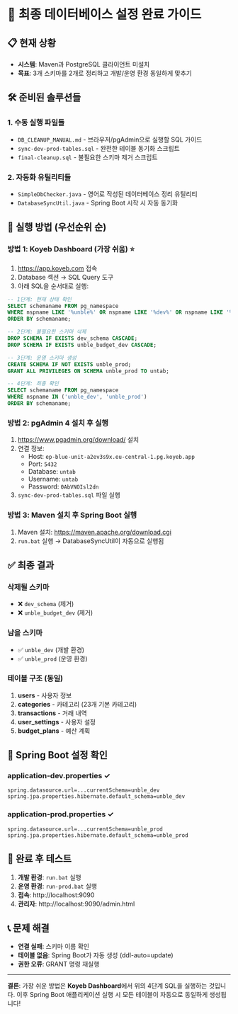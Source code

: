 # 🎯 최종 데이터베이스 설정 완료 가이드

## 📋 현재 상황
- **시스템**: Maven과 PostgreSQL 클라이언트 미설치
- **목표**: 3개 스키마를 2개로 정리하고 개발/운영 환경 동일하게 맞추기

## 🛠️ 준비된 솔루션들

### 1. 수동 실행 파일들
- `DB_CLEANUP_MANUAL.md` - 브라우저/pgAdmin으로 실행할 SQL 가이드
- `sync-dev-prod-tables.sql` - 완전한 테이블 동기화 스크립트
- `final-cleanup.sql` - 불필요한 스키마 제거 스크립트

### 2. 자동화 유틸리티들
- `SimpleDbChecker.java` - 영어로 작성된 데이터베이스 정리 유틸리티
- `DatabaseSyncUtil.java` - Spring Boot 시작 시 자동 동기화

## 🚀 실행 방법 (우선순위 순)

### 방법 1: Koyeb Dashboard (가장 쉬움) ⭐
1. https://app.koyeb.com 접속
2. Database 섹션 → SQL Query 도구
3. 아래 SQL을 순서대로 실행:

```sql
-- 1단계: 현재 상태 확인
SELECT schemaname FROM pg_namespace 
WHERE nspname LIKE '%unble%' OR nspname LIKE '%dev%' OR nspname LIKE '%budget%'
ORDER BY schemaname;

-- 2단계: 불필요한 스키마 삭제
DROP SCHEMA IF EXISTS dev_schema CASCADE;
DROP SCHEMA IF EXISTS unble_budget_dev CASCADE;

-- 3단계: 운영 스키마 생성
CREATE SCHEMA IF NOT EXISTS unble_prod;
GRANT ALL PRIVILEGES ON SCHEMA unble_prod TO untab;

-- 4단계: 최종 확인
SELECT schemaname FROM pg_namespace 
WHERE nspname IN ('unble_dev', 'unble_prod')
ORDER BY schemaname;
```

### 방법 2: pgAdmin 4 설치 후 실행
1. https://www.pgadmin.org/download/ 설치
2. 연결 정보:
   - Host: `ep-blue-unit-a2ev3s9x.eu-central-1.pg.koyeb.app`
   - Port: `5432`
   - Database: `untab`
   - Username: `untab`
   - Password: `0AbVNOIsl2dn`
3. `sync-dev-prod-tables.sql` 파일 실행

### 방법 3: Maven 설치 후 Spring Boot 실행
1. Maven 설치: https://maven.apache.org/download.cgi
2. `run.bat` 실행 → DatabaseSyncUtil이 자동으로 실행됨

## ✅ 최종 결과

### 삭제될 스키마
- ❌ `dev_schema` (제거)
- ❌ `unble_budget_dev` (제거)

### 남을 스키마
- ✅ `unble_dev` (개발 환경)
- ✅ `unble_prod` (운영 환경)

### 테이블 구조 (동일)
1. **users** - 사용자 정보
2. **categories** - 카테고리 (23개 기본 카테고리)
3. **transactions** - 거래 내역
4. **user_settings** - 사용자 설정
5. **budget_plans** - 예산 계획

## 🔧 Spring Boot 설정 확인

### application-dev.properties ✓
```properties
spring.datasource.url=...currentSchema=unble_dev
spring.jpa.properties.hibernate.default_schema=unble_dev
```

### application-prod.properties ✓
```properties
spring.datasource.url=...currentSchema=unble_prod
spring.jpa.properties.hibernate.default_schema=unble_prod
```

## 🎯 완료 후 테스트

1. **개발 환경**: `run.bat` 실행
2. **운영 환경**: `run-prod.bat` 실행
3. **접속**: http://localhost:9090
4. **관리자**: http://localhost:9090/admin.html

## 📞 문제 해결

- **연결 실패**: 스키마 이름 확인
- **테이블 없음**: Spring Boot가 자동 생성 (ddl-auto=update)
- **권한 오류**: GRANT 명령 재실행

---

**결론**: 가장 쉬운 방법은 **Koyeb Dashboard**에서 위의 4단계 SQL을 실행하는 것입니다. 
이후 Spring Boot 애플리케이션 실행 시 모든 테이블이 자동으로 동일하게 생성됩니다!